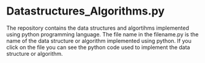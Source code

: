 # Datastructures_Algorithms.py
The repository contains the data structures and algortihms implemented using python programming language. The file name 
in the filename.py is the name of the data structure or algorithm implemented using python. If you click on the file you can see the python code used to implement the data structure or algorithm. 
